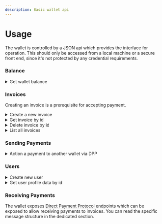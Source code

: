 ```yaml
---
description: Basic wallet api
---
```


# Usage

The wallet is controlled by a JSON api which provides the interface for operation. This should only be accessed from a local machine or a secure front end, since it's not protected by any credential requirements.

### Balance

<details>

<summary>Get wallet balance</summary>

GET /api/v1/balance

Sums all spendable satoshis under the wallet's control.

{% code title="Response 200 OK" %}
```json
{
    "balance": 1000
}
```
{% endcode %}

</details>

### Invoices

Creating an invoice is a prerequisite for accepting payment.&#x20;

<details>

<summary>Create a new invoice</summary>

POST /api/v1/invoices

{% code title="Request" %}
```json
{
  "description": "string",
  "expiresAt": "string",
  "reference": "string",
  "satoshis": 1000
}
```
{% endcode %}

{% code title="Response 201 OK" %}
```json
{
    "id": "13MzVgA",
    "reference": "ref",
    "description": "description",
    "satoshis": 1000,
    "expiresAt": "2022-01-26T12:11:16.267690974Z",
    "paymentReceivedAt": null,
    "refundTo": null,
    "refundedAt": null,
    "state": "pending",
    "createdAt": "2022-01-25T12:11:16.267690974Z",
    "updatedAt": "2022-01-25T12:11:16Z",
    "deletedAt": null
}
```
{% endcode %}

</details>

<details>

<summary>Get invoice by id</summary>

GET /api/v1/invoices/{id}

{% code title="200 OK" %}
```json
{
    "id": "{id}",
    "reference": "ref",
    "description": "description",
    "satoshis": 2000,
    "expiresAt": "2022-01-26T12:11:16.267690974Z",
    "paymentReceivedAt": null,
    "refundTo": null,
    "refundedAt": null,
    "state": "pending",
    "createdAt": "2022-01-25T12:11:16.267690974Z",
    "updatedAt": "2022-01-25T12:11:16Z",
    "deletedAt": null
}
```
{% endcode %}

</details>

<details>

<summary>Delete invoice by id</summary>

DELETE /api/v1/invoices/{id}

`Response 204 OK no content`

</details>

<details>

<summary>List all invoices</summary>

GET /api/v1/invoices

{% code title="Response 200 OK" %}
```json
[
  {
    "id": "13MzVgA",
    "reference": "ref",
    "description": "description",
    "satoshis": 2000,
    "expiresAt": "2022-01-26T12:11:16.267690974Z",
    "paymentReceivedAt": null,
    "refundTo": null,
    "refundedAt": null,
    "state": "pending",
    "createdAt": "2022-01-25T12:11:16.267690974Z",
    "updatedAt": "2022-01-25T12:11:16Z",
    "deletedAt": null
  },
  {
    "id": "2dH24s32",
    "reference": "ref",
    "description": "description",
    "satoshis": 2000,
    "expiresAt": "2022-01-26T13:11:16.267690974Z",
    "paymentReceivedAt": null,
    "refundTo": null,
    "refundedAt": null,
    "state": "pending",
    "createdAt": "2022-01-25T13:11:16.267690974Z",
    "updatedAt": "2022-01-25T13:11:16Z",
    "deletedAt": null
  }
]
```
{% endcode %}

</details>

### Sending Payments

<details>

<summary>Action a payment to another wallet via DPP</summary>

POST /api/v1/pay

{% code title="Request" %}
```json
{
    "payToURL": "https://infra.bitcoinsv.io/api/v1/payment/1o9GgvP"
}
```
{% endcode %}

{% code title="Response 200 OK" %}
```json
{
    "id": "1o9GgvP",
    "tx_id": "0d8102845954ed8802a42a5c90ee1e30006a450e2a91a1858f9f4a039e168006",
    "memo": "note of some sort",
    "peer_channel": {
        "host": "https://peer.bitcoinsv.io/",
        "path": "/peerchannels",
        "id": "k8xWqbMFSmWWtHofHpt1ny30YmTa_TpM00-Fyh6tUYFSqEGXHVNHzEGmlXOVGvGzY-6GuWg4UNpxj0pwipaEAA",
        "token": "4pjgAt3V55x5s1QHMHcopffyb78ZJyziJZ5vK6TvlJZDUQs9ptiMX7XWQNP2JIy3RzqZDGaQtK1v_uFJ02pXkg"
    }
}
```
{% endcode %}

</details>

### Users

<details>

<summary>Create new user</summary>

POST /api/v1/users

{% code title="Request" %}
```json
{
    "name": "Epictetus",
    "email": "epic@example.com",
    "avatar": "https://thispersondoesnotexist.com/image",
    "address": "1 Athens Avenue",
    "phoneNumber": "0800-call-me"
}
```
{% endcode %}

{% code title="Response 201 OK" %}
```json
{
    "id": 1,
    "name": "Epictetus",
    "email": "epic@example.com",
    "avatar": "https://thispersondoesnotexist.com/image",
    "address": "1 Athens Avenue",
    "phoneNumber": "0800-call-me",
    "extendedData": {
        "pki": "{publickey}",
    }
}
```
{% endcode %}

</details>

<details>

<summary>Get user profile data by id</summary>

GET /api/v1/users/{id}

<pre class="language-json" data-title="Response 200 OK"><code class="lang-json"><strong>{
</strong>    "id": 1,
    "name": "Epictetus",
    "email": "epic@example.com",
    "avatar": "https://thispersondoesnotexist.com/image",
    "address": "1 Athens Avenue",
    "phoneNumber": "0800-call-me",
    "extendedData": {
        "pki": "{publickey}",
    }
}
</code></pre>

</details>

### Receiving Payments

The wallet exposes [Direct Payment Protocol ](broken-reference)endpoints which can be exposed to allow receiving payments to invoices. You can read the specific message structure in the dedicated section.
